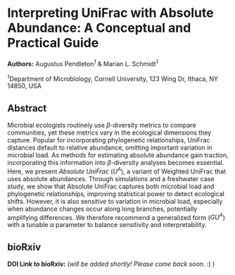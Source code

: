 # Interpreting UniFrac with Absolute Abundance: A Conceptual and Practical Guide

**Authors:** Augustus Pendleton<sup>1</sup> & Marian L. Schmidt<sup>1</sup>

<sup>1</sup>Department of Microbiology, Cornell University, 123 Wing Dr, Ithaca, NY 14850, USA


## Abstract 

Microbial ecologists routinely use $\beta$-diversity metrics to compare communities, yet these metrics vary in the ecological dimensions they capture. Popular for incorporating phylogenetic relationships, UniFrac distances default to relative abundance, omitting important variation in microbial load. As methods for estimating absolute abundance gain traction, incorporating this information into $\beta$-diversity analyses becomes essential. Here, we present *Absolute UniFrac* ($U^A$), a variant of Weighted UniFrac that uses absolute abundances. Through simulations and a freshwater case study, we show that Absolute UniFrac captures both microbial load and phylogenetic relationships, improving statistical power to detect ecological shifts. However, it is also sensitive to variation in microbial load, especially when abundance changes occur along long branches, potentially amplifying differences. We therefore recommend a generalized form ($GU^A$) with a tunable $\alpha$ parameter to balance sensitivity and interpretability.

## bioRxiv

**DOI Link to bioRxiv:** (*will be added shortly! Please come back soon.* :) )
